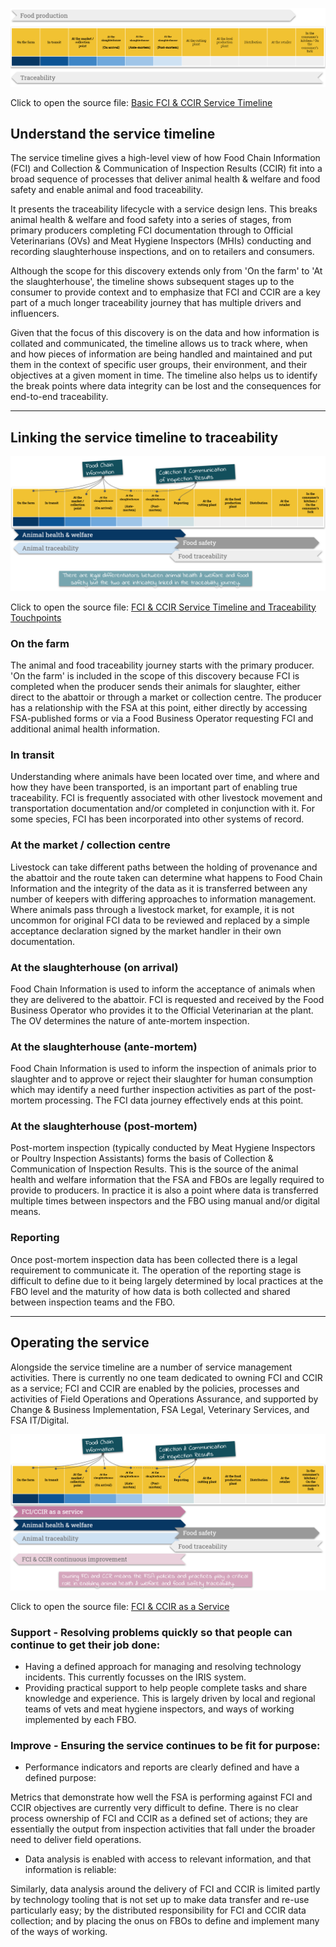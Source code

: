 [![Basic service timeline](uploads/service/20200511_fci_and_ccir_basic_timeline.png)](uploads/service/20200511_fci_and_ccir_basic_timeline.png)

Click to open the source file: [Basic FCI & CCIR Service Timeline](https://drive.google.com/open?id=1aPd_Jrj_pZgNs2FSAHXXogvuRIwPzwZx)

## Understand the service timeline

The service timeline gives a high-level view of how Food Chain Information (FCI) and Collection & Communication of Inspection Results (CCIR) fit into a broad sequence of processes that deliver animal health & welfare and food safety and enable animal and food traceability. 

It presents the traceability lifecycle with a service design lens. This breaks animal health & welfare and food safety into a series of stages, from primary producers completing FCI documentation through to Official Veterinarians (OVs) and Meat Hygiene Inspectors (MHIs) conducting and recording slaughterhouse inspections, and on to retailers and consumers. 

Although the scope for this discovery extends only from 'On the farm' to 'At the slaughterhouse', the timeline shows subsequent stages up to the consumer to provide context and to emphasize that FCI and CCIR are a key part of a much longer traceability journey that has multiple drivers and influencers.

Given that the focus of this discovery is on the data and how information is collated and communicated, the timeline allows us to track where, when and how pieces of information are being handled and maintained and put them in the context of specific user groups, their environment, and their objectives at a given moment in time. The timeline also helps us to identify the break points where data integrity can be lost and the consequences for end-to-end traceability.

***

## Linking the service timeline to traceability

[![Timeline, traceability, reporting and touchpoints](uploads/service/20200511_fci_and_ccir_timeline_traceability_reporting_and_touchpoints.png)](uploads/service/20200511_fci_and_ccir_timeline_traceability_reporting_and_touchpoints.png)

Click to open the source file: [FCI & CCIR Service Timeline and Traceability Touchpoints](https://drive.google.com/open?id=1AF0zzqF-YsWVbOHEEu8Ww0-7HJLgmryO)

### On the farm
The animal and food traceability journey starts with the primary producer. 'On the farm' is included in the scope of this discovery because FCI is completed when the producer sends their animals for slaughter, either direct to the abattoir or through a market or collection centre. The producer has a relationship with the FSA at this point, either directly by accessing FSA-published forms or via a Food Business Operator requesting FCI and additional animal health information.

### In transit
Understanding where animals have been located over time, and where and how they have been transported, is an important part of enabling true traceability. FCI is frequently associated with other livestock movement and transportation documentation and/or completed in conjunction with it. For some species, FCI has been incorporated into other systems of record.

### At the market / collection centre
Livestock can take different paths between the holding of provenance and the abattoir and the route taken can determine what happens to Food Chain Information and the integrity of the data as it is transferred between any number of keepers with differing approaches to information management. Where animals pass through a livestock market, for example, it is not uncommon for original FCI data to be reviewed and replaced by a simple acceptance declaration signed by the market handler in their own documentation.

### At the slaughterhouse (on arrival)
Food Chain Information is used to inform the acceptance of animals when they are delivered to the abattoir. FCI is requested and received by the Food Business Operator who provides it to the Official Veterinarian at the plant. The OV determines the nature of ante-mortem inspection.

### At the slaughterhouse (ante-mortem)
Food Chain Information is used to inform the inspection of animals prior to slaughter and to approve or reject their slaughter for human consumption which may identify a need further inspection activities as part of the post-mortem processing. The FCI data journey effectively ends at this point.

### At the slaughterhouse (post-mortem)
Post-mortem inspection (typically conducted by Meat Hygiene Inspectors or Poultry Inspection Assistants) forms the basis of Collection & Communication of Inspection Results. This is the source of the animal health and welfare information that the FSA and FBOs are legally required to provide to producers. In practice it is also a point where data is transferred multiple times between inspectors and the FBO using manual and/or digital means.

### Reporting
Once post-mortem inspection data has been collected there is a legal requirement to communicate it. The operation of the reporting stage is difficult to define due to it being largely determined by local practices at the FBO level and the maturity of how data is both collected and shared between inspection teams and the FBO.

***

## Operating the service
Alongside the service timeline are a number of service management activities. There is currently no one team dedicated to owning FCI and CCIR as a service; FCI and CCIR are enabled by the policies, processes and activities of Field Operations and Operations Assurance, and supported by Change & Business Implementation, FSA Legal, Veterinary Services, and FSA IT/Digital.

[![Timeline, traceability and continuous improvement](uploads/service/20200511_fci_and_ccir_timeline_traceability_service_and_continuous_improvement.png)](uploads/service/20200511_fci_and_ccir_timeline_traceability_service_and_continuous_improvement.png)

Click to open the source file: [FCI & CCIR as a Service](https://drive.google.com/open?id=1gwkaed0HAYhDv545KV5QRsIdbZ36igsO)

### Support - Resolving problems quickly so that people can continue to get their job done:
* Having a defined approach for managing and resolving technology incidents. This currently focusses on the IRIS system.
* Providing practical support to help people complete tasks and share knowledge and experience. This is largely driven by local and regional teams of vets and meat hygiene inspectors, and ways of working implemented by each FBO.


### Improve - Ensuring the service continues to be fit for purpose:
* Performance indicators and reports are clearly defined and have a defined purpose:

Metrics that demonstrate how well the FSA is performing against FCI and CCIR objectives are currently very difficult to define. There is no clear process ownership of FCI and CCIR as a defined set of actions; they are essentially the output from inspection activities that fall under the broader need to deliver field operations.

* Data analysis is enabled with access to relevant information, and that information is reliable:

Similarly, data analysis around the delivery of FCI and CCIR is limited partly by technology tooling that is not set up to make data transfer and re-use particularly easy; by the distributed responsibility for FCI and CCIR data collection; and by placing the onus on FBOs to define and implement many of the ways of working.
